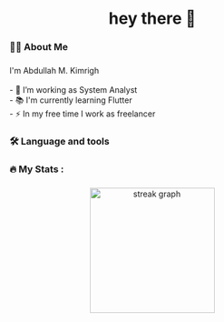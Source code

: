 <h1 align="center">hey there 👋</h1>

###

<h3 align="left">👩‍💻  About Me</h3>

###

<p align="left">I'm Abdullah M. Kimrigh<br><br>- 🔭 I’m working as System Analyst<br>- 📚 I'm currently learning Flutter<br>- ⚡ In my free time I work as freelancer</p>

###

<h3 align="left">🛠 Language and tools</h3>

###

<div align="left">
<!-- <img src="https://cdn.jsdelivr.net/gh/devicons/devicon/icons/go/go-original-wordmark.svg" height="40" alt="go logo"  /> -->
<!--   <img width="12" /> -->
<!--   <img src="https://cdn.jsdelivr.net/gh/devicons/devicon/icons/rust/rust-plain.svg" height="40" alt="rust logo"  /> -->
<!--   <img width="12" /> -->
<!--   <img src="https://cdn.jsdelivr.net/gh/devicons/devicon/icons/ruby/ruby-plain-wordmark.svg" height="40" alt="ruby logo"  /> -->
<!--   <img width="12" /> -->
<!--   <img src="https://cdn.jsdelivr.net/gh/devicons/devicon/icons/dot-net/dot-net-plain-wordmark.svg" height="40" alt="dot-net logo"  /> -->
<!--   <img width="12" /> -->
<!--   <img src="https://cdn.jsdelivr.net/gh/devicons/devicon/icons/firebase/firebase-plain-wordmark.svg" height="40" alt="firebase logo"  /> -->
<!--   <img width="12" /> -->
<!--   <img src="https://cdn.jsdelivr.net/gh/devicons/devicon/icons/amazonwebservices/amazonwebservices-original.svg" height="40" alt="amazonwebservices logo"  /> -->
<!--   <img width="12" /> -->
<!--   <img src="https://cdn.jsdelivr.net/gh/devicons/devicon/icons/circleci/circleci-plain.svg" height="40" alt="circleci logo"  /> -->
<!--   <img width="12" /> -->
<!--   <img src="https://cdn.jsdelivr.net/gh/devicons/devicon/icons/kubernetes/kubernetes-plain.svg" height="40" alt="kubernetes logo"  /> -->
<!--   <img width="12" /> -->
<!--   <img src="https://cdn.jsdelivr.net/gh/devicons/devicon/icons/docker/docker-plain-wordmark.svg" height="40" alt="docker logo"  /> -->
<!--   <img width="12" /> -->
<!--   <img src="https://cdn.jsdelivr.net/gh/devicons/devicon/icons/docker/docker-plain-wordmark.svg" height="40" alt="Other"  /> -->
</div>

###

<h3 align="left">🔥   My Stats :</h3>

###

<div align="center">
  <img src="https://streak-stats.demolab.com?user=maurodesouza&locale=en&mode=daily&theme=dark&hide_border=false&border_radius=5&order=3" height="220" alt="streak graph"  />
</div>

###
